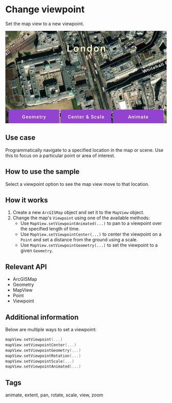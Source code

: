 # Change viewpoint

Set the map view to a new viewpoint.

![Image of change viewpoint](change-viewpoint.png)

## Use case

Programmatically navigate to a specified location in the map or scene. Use this to focus on a particular point or area of interest.

## How to use the sample

Select a viewpoint option to see the map view move to that location.

## How it works

1. Create a new `ArcGISMap` object and set it to the `MapView` object.
2. Change the map's `Viewpoint` using one of the available methods:
    * Use `MapView.setViewpointAnimated(...)` to pan to a viewpoint over the specified length of time.
    * Use `MapView.setViewpointCenter(...)` to center the viewpoint on a `Point` and set a distance from the ground using a scale.
    * Use `MapView.setViewpointGeometry(...)` to set the viewpoint to a given `Geometry`.

## Relevant API

* ArcGISMap
* Geometry
* MapView
* Point
* Viewpoint

## Additional information

Below are multiple ways to set a viewpoint:

```kotlin
mapView.setViewpoint(...)
mapView.setViewpointCenter(...)
mapView.setViewpointGeometry(...)
mapView.setViewpointRotation(...)
mapView.setViewpointScale(...)
mapView.setViewpointAnimated(...)
```

## Tags

animate, extent, pan, rotate, scale, view, zoom
